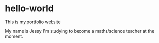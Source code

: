 # hello-world
This is my portfolio website

My name is Jessy I'm studying to become a maths/science teacher at the moment.
